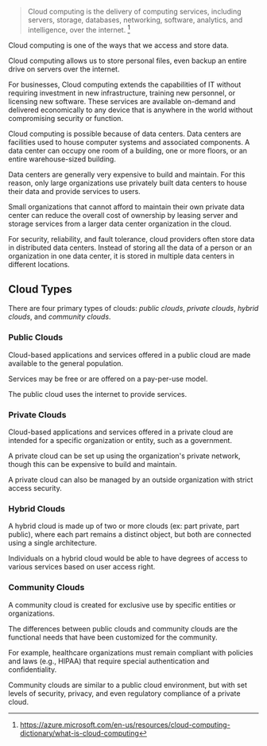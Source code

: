 > Cloud computing is the delivery of computing services, including servers, storage, databases, networking, software, analytics, and intelligence, over the internet. [^1]

Cloud computing is one of the ways that we access and store data.

Cloud computing allows us to store personal files, even backup an entire drive on servers over the internet.

For businesses, Cloud computing extends the capabilities of IT without requiring investment in new infrastructure, training new personnel, or licensing new software. These services are available on-demand and delivered economically to any device that is anywhere in the world without compromising security or function.

Cloud computing is possible because of data centers. Data centers are facilities used to house computer systems and associated components. A data center can occupy one room of a building, one or more floors, or an entire warehouse-sized building.

Data centers are generally very expensive to build and maintain. For this reason, only large organizations use privately built data centers to house their data and provide services to users. 

Small organizations that cannot afford to maintain their own private data center can reduce the overall cost of ownership by leasing server and storage services from a larger data center organization in the cloud.

For security, reliability, and fault tolerance, cloud providers often store data in distributed data centers. Instead of storing all the data of a person or an organization in one data center, it is stored in multiple data centers in different locations.

## Cloud Types
There are four primary types of clouds: *public clouds*, *private clouds*, *hybrid clouds*, and *community clouds*.

### Public Clouds
Cloud-based applications and services offered in a public cloud are made available to the general population.

Services may be free or are offered on a pay-per-use model.

The public cloud uses the internet to provide services.

### Private Clouds
Cloud-based applications and services offered in a private cloud are intended for a specific organization or entity, such as a government.

A private cloud can be set up using the organization's private network, though this can be expensive to build and maintain.

A private cloud can also be managed by an outside organization with strict access security.

### Hybrid Clouds
A hybrid cloud is made up of two or more clouds (ex: part private, part public), where each part remains a distinct object, but both are connected using a single architecture.

Individuals on a hybrid cloud would be able to have degrees of access to various services based on user access right.

### Community Clouds
A community cloud is created for exclusive use by specific entities or organizations.

The differences between public clouds and community clouds are the functional needs that have been customized for the community.

For example, healthcare organizations must remain compliant with policies and laws (e.g., HIPAA) that require special authentication and confidentiality.

Community clouds are similar to a public cloud environment, but with set levels of security, privacy, and even regulatory compliance of a private cloud.

[^1]: https://azure.microsoft.com/en-us/resources/cloud-computing-dictionary/what-is-cloud-computing